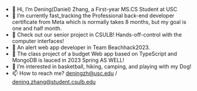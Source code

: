 - 👋 Hi, I’m Dening(Daniel) Zhang, a First-year MS.CS Student at USC
- 🌱 I’m currently fast_tracking the Professional back-end developer certificate from Meta which is normally takes 8 months, but my goal is one and half month.
- 🌱 Check out our senior project in CSULB! Hands-off-control with the computer interfaces!
- 💞️ An alert web app developer in Team Beachhack2023.
- 🌱 The class project of a budget Web app based on TypeScript and MongoDB is lauced in 2023 Spring AS WELL!
- 👀 I’m interested in basketball, hiking, camping, and playing with my Dog!
- 📫 How to reach me?   deningzh@usc.edu / dening.zhang@student.csulb.edu 

<!---
Turb003/Turb003 is a ✨ special ✨ repository because its `README.md` (this file) appears on your GitHub profile.
You can click the Preview link to take a look at your changes.
--->
